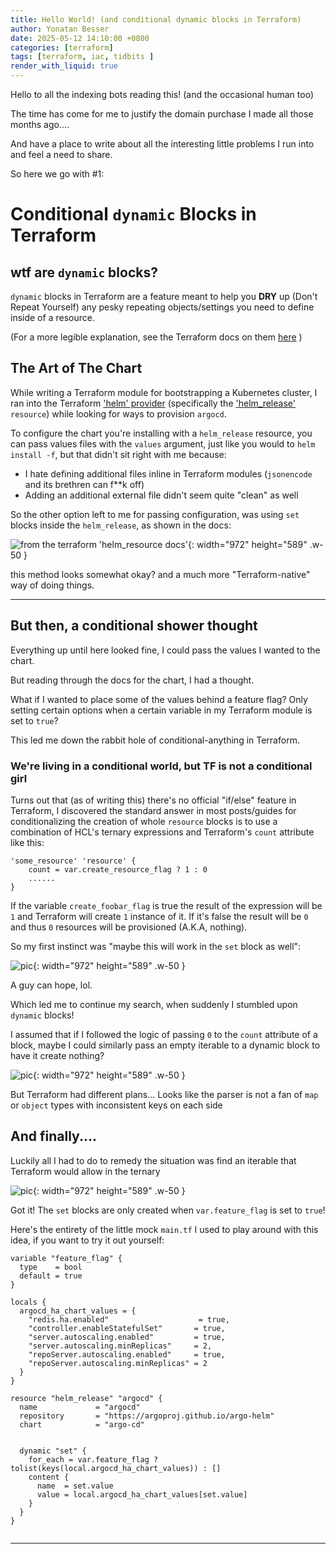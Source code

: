 ```yaml
---
title: Hello World! (and conditional dynamic blocks in Terraform)
author: Yonatan Besser
date: 2025-05-12 14:10:00 +0800
categories: [terraform]
tags: [terraform, iac, tidbits ]
render_with_liquid: true
---
```


Hello to all the indexing bots reading this! (and the occasional human too)

The time has come for me to justify the domain purchase I made all those months ago....

And have a place to write about all the interesting little problems I run into and feel a need to share. 


So here we go with #1:

# Conditional `dynamic` Blocks in Terraform

## wtf are `dynamic` blocks?

`dynamic` blocks in Terraform are a feature meant to help you **DRY** up (Don't Repeat Yourself) any pesky repeating objects/settings you need to define inside of a resource.

(For a more legible explanation, see the Terraform docs on them [here](https://developer.hashicorp.com/terraform/language/expressions/dynamic-blocks) )

## The Art of The Chart 

While writing a Terraform module for bootstrapping a Kubernetes cluster, I ran into the Terraform ['helm' provider](https://registry.terraform.io/providers/hashicorp/helm/2.7.1/docs) (specifically the ['helm_release'](https://registry.terraform.io/providers/hashicorp/helm/2.7.1/docs/resources/release) `resource`)  while looking for ways to provision `argocd`.

To configure the chart you're installing with a `helm_release` resource, you can pass values files with the `values` argument, just like you would to `helm install -f`, but that didn't sit right with me because:
- I hate defining additional files inline in Terraform modules (`jsonencode` and its brethren can f**k off)
- Adding an additional external file didn't seem quite "clean" as well 

So the other option left to me for passing configuration, was using `set` blocks inside the `helm_release`, as shown in the docs:

![from the terraform 'helm_resource docs'](./assets/images/20250512/helm-set.png ){: width="972" height="589" .w-50 }

this method looks somewhat okay? and a much more "Terraform-native" way of doing things. 

---

## But then, a conditional shower thought 
Everything up until here looked fine, I could pass the values I wanted to the chart.

But reading through the docs for the chart, I had a thought. 

What if I wanted to place some of the values behind a feature flag? Only setting certain options when a certain variable in my Terraform module is set to `true`?

This led me down the rabbit hole of conditional-anything in Terraform. 

### We're living in a conditional world, but TF is not a conditional girl  

Turns out that (as of writing this) there's no official "if/else" feature in Terraform, I discovered the standard answer in most posts/guides for conditionalizing the creation of whole `resource` blocks is to use a combination of HCL's ternary expressions and Terraform's `count` attribute like this:
```
'some_resource' 'resource' {
    count = var.create_resource_flag ? 1 : 0
    ......
}
```


If the variable `create_foobar_flag` is true the result of the expression will be `1` and Terraform will create `1` instance of it.
If it's false the result will be `0` and thus `0` resources will be provisioned (A.K.A, nothing).


So my first instinct was "maybe this will work in the `set` block as well":

![pic](./assets/images/20250512/count-err.png ){: width="972" height="589" .w-50 }

A guy can hope, lol. 

Which led me to continue my search, when suddenly I stumbled upon `dynamic` blocks!

I assumed that if I followed the logic of passing `0` to the `count` attribute of a block, maybe I could similarly pass an empty iterable to a dynamic block to have it create nothing?

![pic](./assets/images/20250512/tern-err.png ){: width="972" height="589" .w-50 }

But Terraform had different plans... Looks like the parser is not a fan of `map` or `object` types with inconsistent keys on each side 

## And finally....

Luckily all I had to do to remedy the situation was find an iterable that Terraform would allow in the ternary

![pic](./assets/images/20250512/succ.png ){: width="972" height="589" .w-50 }

Got it! The `set` blocks are only created when `var.feature_flag` is set to `true`!

Here's the entirety of the little mock `main.tf` I used to play around with this idea, if you want to try it out yourself:

```
variable "feature_flag" {
  type    = bool
  default = true
}

locals {
  argocd_ha_chart_values = {
    "redis.ha.enabled"                    = true,
    "controller.enableStatefulSet"       = true,
    "server.autoscaling.enabled"         = true,
    "server.autoscaling.minReplicas"     = 2,
    "repoServer.autoscaling.enabled"     = true,
    "repoServer.autoscaling.minReplicas" = 2
  }
}

resource "helm_release" "argocd" {
  name             = "argocd"
  repository       = "https://argoproj.github.io/argo-helm"
  chart            = "argo-cd"


  dynamic "set" {
    for_each = var.feature_flag ? tolist(keys(local.argocd_ha_chart_values)) : []
    content {
      name  = set.value
      value = local.argocd_ha_chart_values[set.value]
    }
  }
}


```

-----













